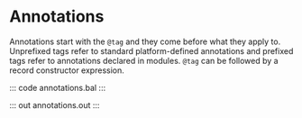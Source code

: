 # Annotations

Annotations start with the `@tag` and they come before what they apply to. Unprefixed tags refer to standard platform-defined annotations and prefixed tags refer to annotations declared in modules. `@tag` can be followed by a record constructor expression.

::: code annotations.bal :::

::: out annotations.out :::